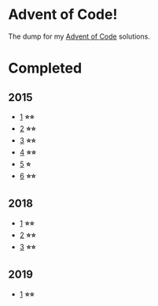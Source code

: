 # Advent of Code!
The dump for my [Advent of Code](http://adventofcode.com/) solutions.
# Completed
## __2015__
* [1](https://adventofcode.com/2015/day/1) __⭐⭐__
* [2](https://adventofcode.com/2015/day/2) __⭐⭐__
* [3](https://adventofcode.com/2015/day/3) __⭐⭐__
* [4](https://adventofcode.com/2015/day/4) __⭐⭐__
* [5](https://adventofcode.com/2015/day/5) __⭐__
* [6](https://adventofcode.com/2015/day/6) __⭐⭐__
## __2018__
* [1](https://adventofcode.com/2018/day/1) __⭐⭐__
* [2](https://adventofcode.com/2018/day/2) __⭐⭐__
* [3](https://adventofcode.com/2018/day/3) __⭐⭐__
## __2019__
* [1](https://adventofcode.com/2019/1) __⭐⭐__
